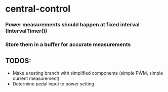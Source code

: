 # central-control

### Power measurements should happen at fixed interval (IntervalTimer())
### Store them in a buffer for accurate measurements

## TODOS: 
- Make a testing branch with simplified components (simple PWM, simple current measurement)
- Determine pedal input to power setting.
